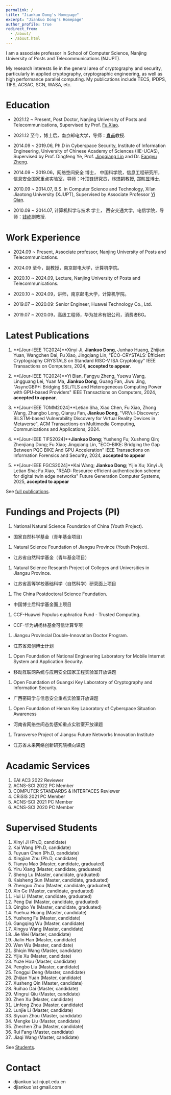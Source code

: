 ```yaml
---
permalink: /
title: "Jiankuo Dong's Homepage"
excerpt: "Jiankuo Dong's Homepage"
author_profile: true
redirect_from: 
  - /about/
  - /about.html
---
```


I am a associate professor in School of Computer Science, Nanjing University of Posts and Telecommunications (NJUPT).

My research interests lie in the general area of cryptography and security, particularly in applied cryptography, cryptographic engineering, as well as high performance parallel computing. My publications include TECS, IPDPS, TIFS, ACSAC, SCN, WASA, etc.


Education
======
* 2021.12 ~ Present, Post Doctor, Nanjing University of Posts and Telecommunications, Supervised by Prof. [Fu Xiao](https://yjs.njupt.edu.cn/dsgl/nocontrol/college/dsfcxq.htm?dsJbxxId=9B9D05C52A832DCFE050007F01006EFE).
- 2021.12 至今，博士后，南京邮电大学，导师：[肖甫](https://yjs.njupt.edu.cn/dsgl/nocontrol/college/dsfcxq.htm?dsJbxxId=9B9D05C52A832DCFE050007F01006EFE)教授.

* 2014.09 ~ 2019.06, Ph.D in Cyberspace Security, Institute of Information Engineering, University of Chinese Academy of Sciences (IIE-UCAS), Supervised by Prof. Dingfeng Ye, Prof. [Jingqiang Lin](https://lin-jingqiang.github.io/) and Dr. [Fangyu Zheng](https://zhengfangyu.github.io/).
- 2014.09 ~ 2019.06，网络空间安全 博士， 中国科学院，信息工程研究所，信息安全国家重点实验室，导师：叶顶锋研究员，[林璟锵](https://lin-jingqiang.github.io/)教授, [郑昉昱](https://zhengfangyu.github.io/)博士.

* 2010.09 ~ 2014.07, B.S. in Computer Science and Technology, Xi’an Jiaotong University (XJUPT), Supervised by Associate Professor [Yi Qian](http://gr.xjtu.edu.cn/web/yqian).
- 2010.09 ~ 2014.07, 计算机科学与技术 学士， 西安交通大学，电信学院，导师：[钱屹](http://gr.xjtu.edu.cn/web/yqian)副教授.


Work Experience
======



* 2024.09 ~ Present, Associate professor, Nanjing University of Posts and Telecommunications.
- 2024.09 至今，副教授，南京邮电大学，计算机学院。
* 2020.10 ~ 2024.09, Lecture, Nanjing University of Posts and Telecommunications.
- 2020.10 ~ 2024.09，讲师，南京邮电大学，计算机学院。
* 2019.07 ~ 2020.09: Senior Engineer, Huawei Technology Co., Ltd.
- 2019.07 ~ 2020.09，高级工程师，华为技术有限公司，消费者BG。


Latest Publications
======

1. **[Jour-IEEE TC2024]**Xinyi Ji, **Jiankuo Dong**, Junhao Huang, Zhijian Yuan, Wangchen Dai, Fu Xiao, Jingqiang Lin, "ECO-CRYSTALS: Efficient Cryptography CRYSTALS on Standard RISC-V ISA Cryptology" IEEE Transactions on Computers, 2024, **accepted to appear**.

1. **[Jour-IEEE TC2024]**Yi Bian, Fangyu Zheng, Yuewu Wang, Lingguang Lei, Yuan Ma, **Jiankuo Dong**, Guang Fan, Jiwu Jing, "AsyncGBP+: Bridging SSL/TLS and Heterogeneous Computing Power with GPU-based Providers" IEEE Transactions on Computers, 2024, **accepted to appear**.

1. **[Jour-IEEE TOMM2024]**Letian Sha, Xiao Chen, Fu Xiao, Zhong Wang, Zhangbo Long, Qianyu Fan, **Jiankuo Dong**, "VRVul-Discovery: BiLSTM-based Vulnerability Discovery for Virtual Reality Devices in Metaverse", ACM Transactions on Multimedia Computing, Communications and Applications, 2024.

1. **[Jour-IEEE TIFS2024]****Jiankuo Dong**; Yusheng Fu; Xusheng Qin; Zhenjiang Dong; Fu Xiao; Jingqiang Lin, "ECO-BIKE: Bridging the Gap Between PQC BIKE And GPU Acceleration" IEEE Transactions on Information Forensics and Security, 2024, **accepted to appear**

1. **[Jour-IEEE FGCS2024]**Kai Wang; **Jiankuo Dong**; Yijie Xu; Xinyi Ji; Letian Sha; Fu Xiao, "READ: Resource efficient authentication scheme for digital twin edge networks"	Future Generation Computer Systems,	2025, **accepted to appear**


See [full publications](/full-publications/).



Fundings and Projects (PI)
======


1. National Natural Science Foundation of China (Youth Project).
- 国家自然科学基金（青年基金项目）

1. Natural Science Foundation of Jiangsu Province (Youth Project).
- 江苏省自然科学基金（青年基金项目）

1. Natural Science Research Project of Colleges and Universities in Jiangsu Province.
- 江苏省高等学校基础科学（自然科学）研究面上项目

1. The China Postdoctoral Science Foundation.
- 中国博士后科学基金面上项目

1. CCF-Huawei Populus euphratica Fund - Trusted Computing.
- CCF-华为胡杨林基金可信计算专项

1. Jiangsu Provincial Double-Innovation Doctor Program.
- 江苏省双创博士计划

1. Open Foundation of National Engineering Laboratory for Mobile Internet System and Application Security.
- 移动互联网系统与应用安全国家工程实验室开放课题

1. Open Foundation of Guangxi Key Laboratory of Cryptography and Information Security.
- 广西密码学与信息安全重点实验室开放课题

1. Open Foundation of Henan Key Laboratory of Cyberspace Situation Awareness
- 河南省网络空间态势感知重点实验室开放课题

1. Transverse Project of Jiangsu Future Networks Innovation Institute
- 江苏省未来网络创新研究院横向课题


Acadamic Services 
======

1. EAI AC3 2022 Reviewer
1. ACNS-SCI 2022 PC Member
1. COMPUTER STANDARDS & INTERFACES Reviewer
1. CRiSIS 2021 PC Member
1. ACNS-SCI 2021 PC Member
1. ACNS-SCI 2020 PC Member


Supervised Students 
======




1. Xinyi Ji (Ph.D, candidate)
1. Kai Wang (Ph.D, candidate)
1. Fuyuan Chen (Ph.D, candidate)
1. Xingjian Zhu (Ph.D, candidate)
1. Tianyu Mao (Master, candidate, graduated)
1. Yiru Xiang (Master, candidate, graduated)
1. Sheng Lu (Master, candidate, graduated)
1. Kaisheng Sun (Master, candidate, graduated)
1. Zhenguo Zhou (Master, candidate, graduated)
1. Xin Ge (Master, candidate, graduated)
1. Hui Li (Master, candidate, graduated)
1. Peng Dai (Master, candidate, graduated)
1. Qingbo Ye (Master, candidate, graduated)
1. Yuehua Huang (Master, candidate)
1. Yusheng Fu (Master, candidate)
1. Gangqing Wu (Master, candidate)
1. Xingyu Wang (Master, candidate)
1. Jie Wei (Master, candidate)
1. Jialin Han (Master, candidate)
1. Wen Wu (Master, candidate)
1. Shiqin Wang (Master, candidate)
1. Yijie Xu (Master, candidate)
1. Yuze Hou (Master, candidate)
1. Pengbo Liu (Master, candidate)
1. Tonggui Deng (Master, candidate)
1. Zhijian Yuan (Master, candidate)
1. Xusheng Qin (Master, candidate)
1. Ruihao Dai (Master, candidate)
1. Mingrui Qiu (Master, candidate)
1. Zhen Xu (Master, candidate)
1. Linfeng Zhou (Master, candidate)
1. Lunjie Li (Master, candidate)
1. Siyuan Zhou (Master, candidate)
1. Mengke Liu (Master, candidate)
1. Zhechen Zhu (Master, candidate)
1. Rui Fang (Master, candidate)
1. Jiaqi Wang (Master, candidate)




See [Students](/standards/).

Contact 
======

- djiankuo \at njupt.edu.cn
- djiankuo \at gmail.com


<script type='text/javascript' id='clustrmaps' src='//cdn.clustrmaps.com/map_v2.js?cl=ffffff&w=a&t=tt&d=hDqGIHVAbAXvG5hcv2BATY4rMKoiFnu3w5ScoP2BCR8&co=8fa5b5'></script>


<!---
<script type="text/javascript" id="clstr_globe" src="//clustrmaps.com/globe.js?d=hDqGIHVAbAXvG5hcv2BATY4rMKoiFnu3w5ScoP2BCR8"></script>
-->

